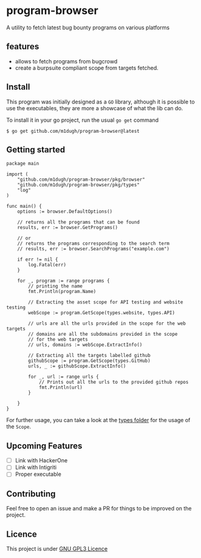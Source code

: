# program-browser
A utility to fetch latest bug bounty programs on various platforms

## features

 - allows to fetch programs from bugcrowd 
 - create a burpsuite compliant scope from targets fetched.


## Install

This program was initially designed as a `GO` library, although it is possible
to use the executables, they are more a showcase of what the lib can do.

To install it in your go project, run the usual `go get` command
```shell
$ go get github.com/m1dugh/program-browser@latest
```

## Getting started

```
package main

import (
    "github.com/m1dugh/program-browser/pkg/browser"
    "github.com/m1dugh/program-browser/pkg/types"
    "log"
)

func main() {
    options := browser.DefaultOptions()

    // returns all the programs that can be found
    results, err := browser.GetPrograms()

    // or
    // returns the programs corresponding to the search term
    // results, err := browser.SearchPrograms("example.com")

    if err != nil {
        log.Fatal(err)
    }

    for _, program := range programs {
        // printing the name
        fmt.Println(program.Name)

        // Extracting the asset scope for API testing and website testing
        webScope := program.GetScope(types.website, types.API)

        // urls are all the urls provided in the scope for the web targets
        // domains are all the subdomains provided in the scope
        // for the web targets
        // urls, domains := webScope.ExtractInfo()

        // Extracting all the targets labelled github
        githubScope := program.GetScope(types.GitHub)
        urls, _ := githubScope.ExtractInfo()

        for _, url := range urls {
            // Prints out all the urls to the provided github repos
            fmt.Println(url)
        }

    }
}
```

For further usage, you can take a look at the [types folder](https://github.com/m1dugh/program-browser/tree/master/pkg/types)
for the usage of the `Scope`.


## Upcoming Features
 - [ ] Link with HackerOne
 - [ ] Link with Intigriti
 - [ ] Proper executable

## Contributing
Feel free to open an issue and make a PR for things to be improved on the
project.

## Licence
This project is under [GNU GPL3 Licence](https://github.com/m1dugh/program-browser/blob/master/LICENSE)

